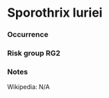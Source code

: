 <!-- TITLE: Sporothrix luriei   -->

# Sporothrix luriei 
### Occurrence

### Risk group RG2

### Notes

Wikipedia: N/A
